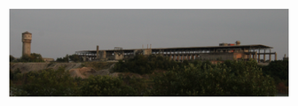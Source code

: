 ![krystianzatka](https://raw.githubusercontent.com/krystianzatka/krystianzatka/refs/heads/main/readme.png)
